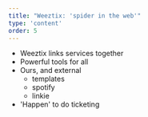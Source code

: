 ```yaml
---
title: "Weeztix: 'spider in the web'"
type: 'content'
order: 5
---
```

 - Weeztix links services together
 - Powerful tools for all
 - Ours, and external
   - templates
   - spotify
   - linkie
 - 'Happen' to do ticketing
